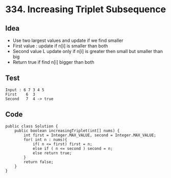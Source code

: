# 334. Increasing Triplet Subsequence

## Idea
* Use two largest values and update if we find smaller 
* First value : update if n[i] is smaller than both
* Second value L update only if n[i] is greater then small but smaller than big
* Return true if find n[i] bigger than both

## Test 
```
Input : 6 7 3 4 5 
First    6  3 
Second   7  4 -> true 
```

## Code 
```
public class Solution {
    public boolean increasingTriplet(int[] nums) {
        int first = Integer.MAX_VALUE, second = Integer.MAX_VALUE;
        for( int n : nums){
            if( n <= first) first = n;
            else if ( n <= second ) second = n;
            else return true;
        }
        return false;
    }
}
```